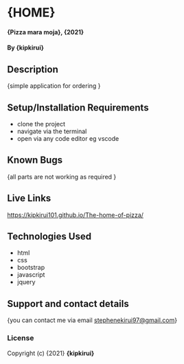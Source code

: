 # {HOME}
#### {Pizza mara moja}, {2021}
#### By **{kipkirui}**
## Description
{simple application for ordering }
## Setup/Installation Requirements
* clone the project
* navigate via the terminal 
* open via any code editor eg vscode

## Known Bugs
{all parts are not working as required }
## Live Links
https://kipkirui101.github.io/The-home-of-pizza/
## Technologies Used
* html
* css
* bootstrap
* javascript
* jquery
## Support and contact details
{you can contact me via email stephenekirui97@gmail.com}
### License

Copyright (c) {2021} **{kipkirui}**